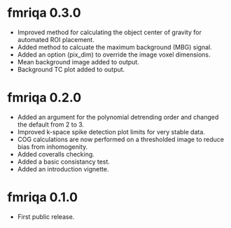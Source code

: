 # fmriqa 0.3.0
* Improved method for calculating the object center of gravity for automated
ROI placement.
* Added method to calcuate the maximum background (MBG) signal.
* Added an option (pix_dim) to override the image voxel dimensions.
* Mean background image added to output.
* Background TC plot added to output.

# fmriqa 0.2.0
* Added an argument for the polynomial detrending order and changed the default
from 2 to 3.
* Improved k-space spike detection plot limits for very stable data.
* COG calculations are now performed on a thresholded image to reduce bias from
inhomogenity.
* Added coveralls checking.
* Added a basic consistancy test.
* Added an introduction vignette.

# fmriqa 0.1.0
* First public release.
